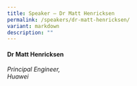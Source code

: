 ```yaml
---
title: Speaker – Dr Matt Henricksen
permalink: /speakers/dr-matt-henricksen/
variant: markdown
description: ""
---
```

#### **Dr Matt Henricksen**

*Principal Engineer, <br> Huawei*